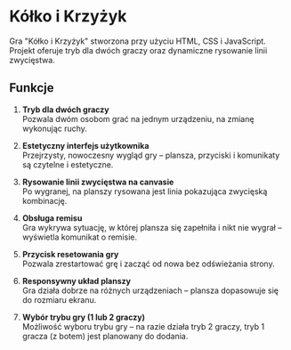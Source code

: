 # Kółko i Krzyżyk

Gra "Kółko i Krzyżyk" stworzona przy użyciu HTML, CSS i JavaScript. Projekt oferuje tryb dla dwóch graczy oraz dynamiczne rysowanie linii zwycięstwa.

## Funkcje

1. **Tryb dla dwóch graczy**  
   Pozwala dwóm osobom grać na jednym urządzeniu, na zmianę wykonując ruchy.

2. **Estetyczny interfejs użytkownika**  
   Przejrzysty, nowoczesny wygląd gry – plansza, przyciski i komunikaty są czytelne i estetyczne.

3. **Rysowanie linii zwycięstwa na canvasie**  
   Po wygranej, na planszy rysowana jest linia pokazująca zwycięską kombinację.

4. **Obsługa remisu**  
   Gra wykrywa sytuację, w której plansza się zapełniła i nikt nie wygrał – wyświetla komunikat o remisie.

5. **Przycisk resetowania gry**  
   Pozwala zrestartować grę i zacząć od nowa bez odświeżania strony.

6. **Responsywny układ planszy**  
   Gra działa dobrze na różnych urządzeniach – plansza dopasowuje się do rozmiaru ekranu.

7. **Wybór trybu gry (1 lub 2 graczy)**  
   Możliwość wyboru trybu gry – na razie działa tryb 2 graczy, tryb 1 gracza (z botem) jest planowany do dodania.
